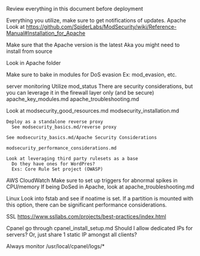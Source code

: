Review everything in this document before deployment

Everything you utilize, make sure to get notifications of updates.
Apache
  Look at https://github.com/SpiderLabs/ModSecurity/wiki/Reference-Manual#Installation_for_Apache

  Make sure that the Apache version is the latest
    Aka you might need to install from source
    
  Look in Apache folder


  Make sure to bake in modules for DoS evasion
    Ex: mod_evasion, etc.

  server monitoring
    Utilize mod_status
      There are security considerations, but you can leverage it in the firewall layer only (and be secure)
      apache_key_modules.md
      apache_troubleshooting.md

  Look at modsecurity_good_resources.md
  modsecurity_installation.md


    Deploy as a standalone reverse proxy
      See modsecurity_basics.md/reverse proxy

    See modsecurity_basics.md/Apache Security Considerations

    modsecurity_performance_considerations.md

    Look at leveraging third party rulesets as a base
      Do they have ones for WordPres?
      Exs: Core Rule Set project (OWASP)

AWS
  CloudWatch
    Make sure to set up triggers for abnormal spikes in CPU/memory
      If being DoSed in Apache, look at apache_troubleshooting.md


Linux
  Look into fstab and see if noatime is set.  If a partition is mounted with this option, there can be significant performance considerations.

  SSL
    https://www.ssllabs.com/projects/best-practices/index.html

Cpanel
  go through cpanel_install_setup.md
  Should I allow dedicated IPs for servers? Or, just share 1 static IP amongst all clients?

  Always monitor
    /usr/local/cpanel/logs/*
    
